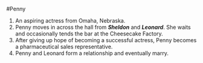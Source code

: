 
#Penny

1. An aspiring actress from Omaha, Nebraska. 
1. Penny moves in across the hall from ***Sheldon*** and ***Leonard***. She waits and occasionally tends the bar at the Cheesecake Factory. 
1. After giving up hope of becoming a successful actress, Penny becomes a pharmaceutical sales representative. 
1. Penny and Leonard form a relationship and eventually marry.

